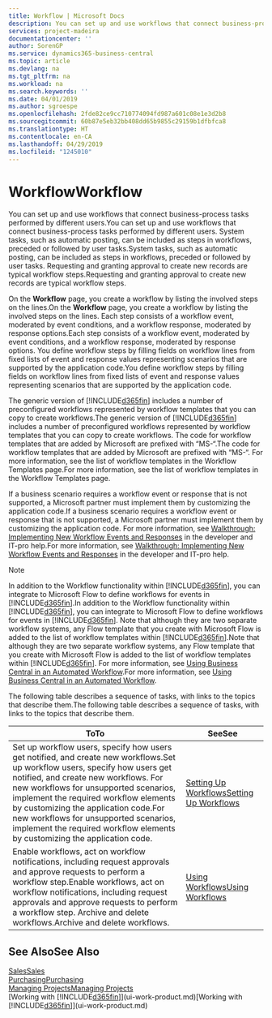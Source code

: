 ```yaml
---
title: Workflow | Microsoft Docs
description: You can set up and use workflows that connect business-process tasks performed by different users. System tasks, such as automatic posting, can be included as steps in workflows, preceded or followed by user tasks. Requesting and granting approval to create new records are typical workflow steps.
services: project-madeira
documentationcenter: ''
author: SorenGP
ms.service: dynamics365-business-central
ms.topic: article
ms.devlang: na
ms.tgt_pltfrm: na
ms.workload: na
ms.search.keywords: ''
ms.date: 04/01/2019
ms.author: sgroespe
ms.openlocfilehash: 2fde82ce9cc710774094fd987a601c08e1e3d2b8
ms.sourcegitcommit: 60b87e5eb32bb408dd65b9855c29159b1dfbfca8
ms.translationtype: HT
ms.contentlocale: en-CA
ms.lasthandoff: 04/29/2019
ms.locfileid: "1245010"
---
```

# <a name="workflow"></a><span data-ttu-id="0f647-105">Workflow</span><span class="sxs-lookup"><span data-stu-id="0f647-105">Workflow</span></span>
<span data-ttu-id="0f647-106">You can set up and use workflows that connect business-process tasks performed by different users.</span><span class="sxs-lookup"><span data-stu-id="0f647-106">You can set up and use workflows that connect business-process tasks performed by different users.</span></span> <span data-ttu-id="0f647-107">System tasks, such as automatic posting, can be included as steps in workflows, preceded or followed by user tasks.</span><span class="sxs-lookup"><span data-stu-id="0f647-107">System tasks, such as automatic posting, can be included as steps in workflows, preceded or followed by user tasks.</span></span> <span data-ttu-id="0f647-108">Requesting and granting approval to create new records are typical workflow steps.</span><span class="sxs-lookup"><span data-stu-id="0f647-108">Requesting and granting approval to create new records are typical workflow steps.</span></span>  

 <span data-ttu-id="0f647-109">On the **Workflow** page, you create a workflow by listing the involved steps on the lines.</span><span class="sxs-lookup"><span data-stu-id="0f647-109">On the **Workflow** page, you create a workflow by listing the involved steps on the lines.</span></span> <span data-ttu-id="0f647-110">Each step consists of a workflow event, moderated by event conditions, and a workflow response, moderated by response options.</span><span class="sxs-lookup"><span data-stu-id="0f647-110">Each step consists of a workflow event, moderated by event conditions, and a workflow response, moderated by response options.</span></span> <span data-ttu-id="0f647-111">You define workflow steps by filling fields on workflow lines from fixed lists of event and response values representing scenarios that are supported by the application code.</span><span class="sxs-lookup"><span data-stu-id="0f647-111">You define workflow steps by filling fields on workflow lines from fixed lists of event and response values representing scenarios that are supported by the application code.</span></span>  

 <span data-ttu-id="0f647-112">The generic version of [!INCLUDE[d365fin](includes/d365fin_md.md)] includes a number of preconfigured workflows represented by workflow templates that you can copy to create workflows.</span><span class="sxs-lookup"><span data-stu-id="0f647-112">The generic version of [!INCLUDE[d365fin](includes/d365fin_md.md)] includes a number of preconfigured workflows represented by workflow templates that you can copy to create workflows.</span></span> <span data-ttu-id="0f647-113">The code for workflow templates that are added by Microsoft are prefixed with “MS-“.</span><span class="sxs-lookup"><span data-stu-id="0f647-113">The code for workflow templates that are added by Microsoft are prefixed with “MS-“.</span></span> <span data-ttu-id="0f647-114">For more information, see the list of workflow templates in the Workflow Templates page.</span><span class="sxs-lookup"><span data-stu-id="0f647-114">For more information, see the list of workflow templates in the Workflow Templates page.</span></span>  

 <span data-ttu-id="0f647-115">If a business scenario requires a workflow event or response that is not supported, a Microsoft partner must implement them by customizing the application code.</span><span class="sxs-lookup"><span data-stu-id="0f647-115">If a business scenario requires a workflow event or response that is not supported, a Microsoft partner must implement them by customizing the application code.</span></span> <span data-ttu-id="0f647-116">For more information, see [Walkthrough: Implementing New Workflow Events and Responses](/dynamics-nav/Walkthrough--Implementing-New-Workflow-Events-and-Responses) in the developer and IT-pro help.</span><span class="sxs-lookup"><span data-stu-id="0f647-116">For more information, see [Walkthrough: Implementing New Workflow Events and Responses](/dynamics-nav/Walkthrough--Implementing-New-Workflow-Events-and-Responses) in the developer and IT-pro help.</span></span>

 > [!NOTE]
 > <span data-ttu-id="0f647-117">In addition to the Workflow functionality within [!INCLUDE[d365fin](includes/d365fin_md.md)], you can integrate to Microsoft Flow to define workflows for events in [!INCLUDE[d365fin](includes/d365fin_md.md)].</span><span class="sxs-lookup"><span data-stu-id="0f647-117">In addition to the Workflow functionality within [!INCLUDE[d365fin](includes/d365fin_md.md)], you can integrate to Microsoft Flow to define workflows for events in [!INCLUDE[d365fin](includes/d365fin_md.md)].</span></span> <span data-ttu-id="0f647-118">Note that although they are two separate workflow systems, any Flow template that you create with Microsoft Flow is added to the list of workflow templates within [!INCLUDE[d365fin](includes/d365fin_md.md)].</span><span class="sxs-lookup"><span data-stu-id="0f647-118">Note that although they are two separate workflow systems, any Flow template that you create with Microsoft Flow is added to the list of workflow templates within [!INCLUDE[d365fin](includes/d365fin_md.md)].</span></span> <span data-ttu-id="0f647-119">For more information, see [Using Business Central in an Automated Workflow](across-how-use-financials-data-source-flow.md).</span><span class="sxs-lookup"><span data-stu-id="0f647-119">For more information, see [Using Business Central in an Automated Workflow](across-how-use-financials-data-source-flow.md).</span></span>  

 <span data-ttu-id="0f647-120">The following table describes a sequence of tasks, with links to the topics that describe them.</span><span class="sxs-lookup"><span data-stu-id="0f647-120">The following table describes a sequence of tasks, with links to the topics that describe them.</span></span>  

|<span data-ttu-id="0f647-121">**To**</span><span class="sxs-lookup"><span data-stu-id="0f647-121">**To**</span></span>|<span data-ttu-id="0f647-122">**See**</span><span class="sxs-lookup"><span data-stu-id="0f647-122">**See**</span></span>|  
|------------|-------------|  
|<span data-ttu-id="0f647-123">Set up workflow users, specify how users get notified, and create new workflows.</span><span class="sxs-lookup"><span data-stu-id="0f647-123">Set up workflow users, specify how users get notified, and create new workflows.</span></span> <span data-ttu-id="0f647-124">For new workflows for unsupported scenarios, implement the required workflow elements by customizing the application code.</span><span class="sxs-lookup"><span data-stu-id="0f647-124">For new workflows for unsupported scenarios, implement the required workflow elements by customizing the application code.</span></span>|[<span data-ttu-id="0f647-125">Setting Up Workflows</span><span class="sxs-lookup"><span data-stu-id="0f647-125">Setting Up Workflows</span></span>](across-set-up-workflows.md)|  
|<span data-ttu-id="0f647-126">Enable workflows, act on workflow notifications, including request approvals and approve requests to perform a workflow step.</span><span class="sxs-lookup"><span data-stu-id="0f647-126">Enable workflows, act on workflow notifications, including request approvals and approve requests to perform a workflow step.</span></span> <span data-ttu-id="0f647-127">Archive and delete workflows.</span><span class="sxs-lookup"><span data-stu-id="0f647-127">Archive and delete workflows.</span></span>|[<span data-ttu-id="0f647-128">Using Workflows</span><span class="sxs-lookup"><span data-stu-id="0f647-128">Using Workflows</span></span>](across-use-workflows.md)|  

## <a name="see-also"></a><span data-ttu-id="0f647-129">See Also</span><span class="sxs-lookup"><span data-stu-id="0f647-129">See Also</span></span>  
[<span data-ttu-id="0f647-130">Sales</span><span class="sxs-lookup"><span data-stu-id="0f647-130">Sales</span></span>](sales-manage-sales.md)  
[<span data-ttu-id="0f647-131">Purchasing</span><span class="sxs-lookup"><span data-stu-id="0f647-131">Purchasing</span></span>](purchasing-manage-purchasing.md)  
[<span data-ttu-id="0f647-132">Managing Projects</span><span class="sxs-lookup"><span data-stu-id="0f647-132">Managing Projects</span></span>](projects-manage-projects.md)  
<span data-ttu-id="0f647-133">[Working with [!INCLUDE[d365fin](includes/d365fin_md.md)]](ui-work-product.md)</span><span class="sxs-lookup"><span data-stu-id="0f647-133">[Working with [!INCLUDE[d365fin](includes/d365fin_md.md)]](ui-work-product.md)</span></span>
